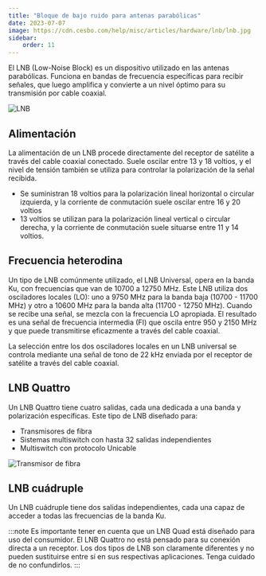 ```yaml
---
title: "Bloque de bajo ruido para antenas parabólicas"
date: 2023-07-07
image: https://cdn.cesbo.com/help/misc/articles/hardware/lnb/lnb.jpg
sidebar:
    order: 11
---
```


El LNB (Low-Noise Block) es un dispositivo utilizado en las antenas parabólicas. Funciona en bandas de frecuencia específicas para recibir señales, que luego amplifica y convierte a un nivel óptimo para su transmisión por cable coaxial.

![LNB](https://cdn.cesbo.com/help/misc/articles/hardware/lnb/lnb.jpg)

## Alimentación[](/es/misc/articles/lnb#power-supply)

La alimentación de un LNB procede directamente del receptor de satélite a través del cable coaxial conectado. Suele oscilar entre 13 y 18 voltios, y el nivel de tensión también se utiliza para controlar la polarización de la señal recibida.

- Se suministran 18 voltios para la polarización lineal horizontal o circular izquierda, y la corriente de conmutación suele oscilar entre 16 y 20 voltios
- 13 voltios se utilizan para la polarización lineal vertical o circular derecha, y la corriente de conmutación suele situarse entre 11 y 14 voltios.

## Frecuencia heterodina[](/es/misc/articles/lnb#heterodyne-frequency)

Un tipo de LNB comúnmente utilizado, el LNB Universal, opera en la banda Ku, con frecuencias que van de 10700 a 12750 MHz. Este LNB utiliza dos osciladores locales (LO): uno a 9750 MHz para la banda baja (10700 - 11700 MHz) y otro a 10600 MHz para la banda alta (11700 - 12750 MHz). Cuando se recibe una señal, se mezcla con la frecuencia LO apropiada. El resultado es una señal de frecuencia intermedia (FI) que oscila entre 950 y 2150 MHz y que puede transmitirse eficazmente a través del cable coaxial.

La selección entre los dos osciladores locales en un LNB universal se controla mediante una señal de tono de 22 kHz enviada por el receptor de satélite a través del cable coaxial.

## LNB Quattro[](/es/misc/articles/lnb#quattro-lnb)

Un LNB Quattro tiene cuatro salidas, cada una dedicada a una banda y polarización específicas. Este tipo de LNB diseñado para:

- Transmisores de fibra
- Sistemas multiswitch con hasta 32 salidas independientes
- Multiswitch con protocolo Unicable

![Transmisor de fibra](https://cdn.cesbo.com/help/misc/articles/hardware/lnb/fiber.png)

## LNB cuádruple[](/es/misc/articles/lnb#quad-lnb)

Un LNB cuádruple tiene dos salidas independientes, cada una capaz de acceder a todas las frecuencias de la banda Ku.

:::note
Es importante tener en cuenta que un LNB Quad está diseñado para uso del consumidor. El LNB Quattro no está pensado para su conexión directa a un receptor. Los dos tipos de LNB son claramente diferentes y no pueden sustituirse entre sí en sus respectivas aplicaciones. Tenga cuidado de no confundirlos.
:::
